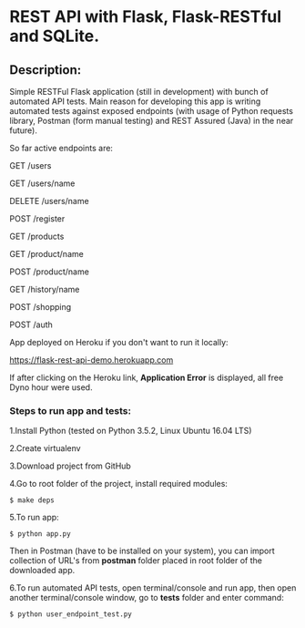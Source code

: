 # REST API with Flask, Flask-RESTful and SQLite.

## Description:
Simple RESTFul Flask application (still in development) with bunch of automated API tests. Main reason for developing this app is writing automated tests against exposed endpoints (with usage of Python requests library, Postman (form manual testing) and REST Assured (Java) in the near future).

So far active endpoints are:

GET /users

GET /users/name

DELETE /users/name

POST /register

GET /products

GET /product/name

POST /product/name

GET /history/name

POST /shopping

POST /auth


App deployed on Heroku if you don't want to run it locally:

https://flask-rest-api-demo.herokuapp.com

If after clicking on the Heroku link, __Application Error__ is displayed, all free Dyno hour were used.

### Steps to run app and tests:

1.Install Python (tested on Python 3.5.2, Linux Ubuntu 16.04 LTS)

2.Create virtualenv

3.Download project from GitHub

4.Go to root folder of the project, install required modules:

```
$ make deps
```

5.To run app:

```
$ python app.py
```

Then in Postman (have to be installed on your system), you can import collection of URL's from __postman__ folder placed in root folder of the downloaded app.

6.To run automated API tests, open terminal/console and run app, then open another terminal/console window, go to __tests__ folder and enter command:

```
$ python user_endpoint_test.py
```
